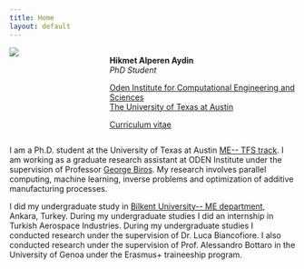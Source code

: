 ```yaml
---
title: Home
layout: default
---
```


<div id="twosided">
<div id="left" style="float: left; max-width: 30%;border: 10px"> 
    <img src="images/HAlperenAydin_foto.jpg" />
</div>
<div id="right" style="float: right; width: 65%; vertical-align: middle;">
<p> <b>Hikmet Alperen Aydin</b> <br> <em>PhD Student</em> </p>
<p> <a href="https://oden.utexas.edu" target="blank">Oden Institute for Computational Engineering and Sciences</a><br>
<a href="https://utexas.edu" target="blank">The University of Texas at Austin</a></p>
<p> <a href="files/UmbertoVilla_cv.pdf">Curriculum vitae </a> </p>
</div>
</div>
<div id="clearer" style="clear: both"> </div>

I am a Ph.D. student at the University of Texas at Austin  [ME-- TFS track](https://www.me.utexas.edu/academics/graduate-program/areas-of-study/thermal-fluid-systems). I am working as a graduate research assistant at ODEN Institute under the supervision of Professor [George Biros](https://oden.utexas.edu/research/centers-and-groups/parallel-algorithms-for-data-analysis-and-simulation-group/). My research involves parallel computing, machine learning, inverse problems and optimization of additive manufacturing processes. 

I did my undergraduate study in [Bilkent University-- ME department](https://me.bilkent.edu.tr/), Ankara, Turkey. During my undergraduate studies I did an internship in Turkish Aerospace Industries. During my undergraduate studies I conducted research under the supervision of Dr. Luca Biancofiore. I also conducted research under the supervision of Prof. Alessandro Bottaro in the University of Genoa under the Erasmus+ traineeship program.






